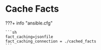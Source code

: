 
# Cache Facts

???+ info "ansible.cfg"

    ```sh
    fact_caching=jsonfile
    fact_caching_connection = ./cached_facts
    ```